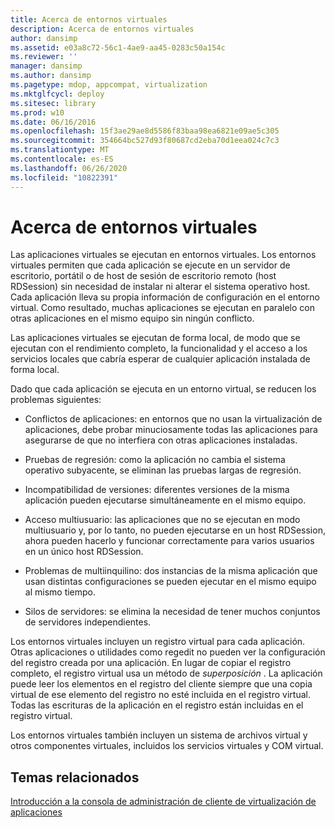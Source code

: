 ```yaml
---
title: Acerca de entornos virtuales
description: Acerca de entornos virtuales
author: dansimp
ms.assetid: e03a8c72-56c1-4ae9-aa45-0283c50a154c
ms.reviewer: ''
manager: dansimp
ms.author: dansimp
ms.pagetype: mdop, appcompat, virtualization
ms.mktglfcycl: deploy
ms.sitesec: library
ms.prod: w10
ms.date: 06/16/2016
ms.openlocfilehash: 15f3ae29ae8d5586f83baa98ea6821e09ae5c305
ms.sourcegitcommit: 354664bc527d93f80687cd2eba70d1eea024c7c3
ms.translationtype: MT
ms.contentlocale: es-ES
ms.lasthandoff: 06/26/2020
ms.locfileid: "10822391"
---
```

# Acerca de entornos virtuales


Las aplicaciones virtuales se ejecutan en entornos virtuales. Los entornos virtuales permiten que cada aplicación se ejecute en un servidor de escritorio, portátil o de host de sesión de escritorio remoto (host RDSession) sin necesidad de instalar ni alterar el sistema operativo host. Cada aplicación lleva su propia información de configuración en el entorno virtual. Como resultado, muchas aplicaciones se ejecutan en paralelo con otras aplicaciones en el mismo equipo sin ningún conflicto.

Las aplicaciones virtuales se ejecutan de forma local, de modo que se ejecutan con el rendimiento completo, la funcionalidad y el acceso a los servicios locales que cabría esperar de cualquier aplicación instalada de forma local.

Dado que cada aplicación se ejecuta en un entorno virtual, se reducen los problemas siguientes:

-   Conflictos de aplicaciones: en entornos que no usan la virtualización de aplicaciones, debe probar minuciosamente todas las aplicaciones para asegurarse de que no interfiera con otras aplicaciones instaladas.

-   Pruebas de regresión: como la aplicación no cambia el sistema operativo subyacente, se eliminan las pruebas largas de regresión.

-   Incompatibilidad de versiones: diferentes versiones de la misma aplicación pueden ejecutarse simultáneamente en el mismo equipo.

-   Acceso multiusuario: las aplicaciones que no se ejecutan en modo multiusuario y, por lo tanto, no pueden ejecutarse en un host RDSession, ahora pueden hacerlo y funcionar correctamente para varios usuarios en un único host RDSession.

-   Problemas de multiinquilino: dos instancias de la misma aplicación que usan distintas configuraciones se pueden ejecutar en el mismo equipo al mismo tiempo.

-   Silos de servidores: se elimina la necesidad de tener muchos conjuntos de servidores independientes.

Los entornos virtuales incluyen un registro virtual para cada aplicación. Otras aplicaciones o utilidades como regedit no pueden ver la configuración del registro creada por una aplicación. En lugar de copiar el registro completo, el registro virtual usa un método de *superposición* . La aplicación puede leer los elementos en el registro del cliente siempre que una copia virtual de ese elemento del registro no esté incluida en el registro virtual. Todas las escrituras de la aplicación en el registro están incluidas en el registro virtual.

Los entornos virtuales también incluyen un sistema de archivos virtual y otros componentes virtuales, incluidos los servicios virtuales y COM virtual.

## Temas relacionados


[Introducción a la consola de administración de cliente de virtualización de aplicaciones](application-virtualization-client-management-console-overview.md)

 

 





